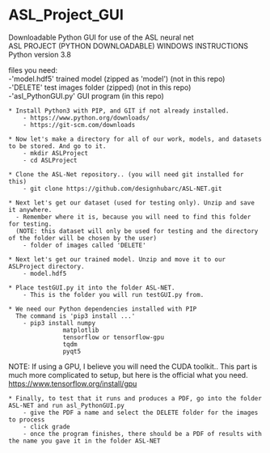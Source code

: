 # ASL_Project_GUI
Downloadable Python GUI for use of the ASL neural net  <br>
ASL PROJECT (PYTHON DOWNLOADABLE) WINDOWS INSTRUCTIONS <br>
Python version 3.8                                     <br>

files you need:                                                         <br>
-'model.hdf5'       trained model (zipped as 'model') (not in this repo)<br>
-'DELETE'           test images folder (zipped)       (not in this repo)<br>
-'asl_PythonGUI.py' GUI program                       (in this repo)    <br>

	* Install Python3 with PIP, and GIT if not already installed.
		- https://www.python.org/downloads/
		- https://git-scm.com/downloads

	* Now let's make a directory for all of our work, models, and datasets to be stored. And go to it.
		- mkdir ASLProject
		- cd ASLProject

	* Clone the ASL-Net repository.. (you will need git installed for this)
		- git clone https://github.com/designhubarc/ASL-NET.git

	* Next let's get our dataset (used for testing only). Unzip and save it anywhere. 
	  - Remember where it is, because you will need to find this folder for testing.
	  (NOTE: this dataset will only be used for testing and the directory of the folder will be chosen by the user) 
		- folder of images called 'DELETE'

	* Next let's get our trained model. Unzip and move it to our ASLProject directory.
		- model.hdf5

	* Place testGUI.py it into the folder ASL-NET. 
		- This is the folder you will run testGUI.py from.

	* We need our Python dependencies installed with PIP
	  The command is 'pip3 install ...'
		- pip3 install numpy
			       matplotlib
			       tensorflow or tensorflow-gpu
			       tqdm
			       pyqt5

NOTE: If using a GPU, I believe you will need the CUDA toolkit.. 
      This part is much more complicated to setup, but here is the official what you need. 
      https://www.tensorflow.org/install/gpu


	* Finally, to test that it runs and produces a PDF, go into the folder ASL-NET and run asl_PythonGUI.py
		- give the PDF a name and select the DELETE folder for the images to process
		- click grade
		- once the program finishes, there should be a PDF of results with the name you gave it in the folder ASL-NET
